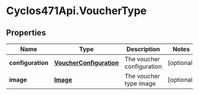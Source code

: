 # Cyclos471Api.VoucherType

## Properties
Name | Type | Description | Notes
------------ | ------------- | ------------- | -------------
**configuration** | [**VoucherConfiguration**](VoucherConfiguration.md) | The voucher configuration | [optional] 
**image** | [**Image**](Image.md) | The voucher type image | [optional] 


